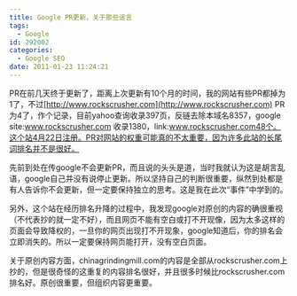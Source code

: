 ```yaml
---
title: Google PR更新，关于那些谣言
tags:
  - Google
id: 292002
categories:
  - Google SEO
date: 2011-01-23 11:24:21
---
```


PR在前几天终于更新了，距离上次更新有10个月的时间，我的网站有些PR都掉为1了，不过[http://www.rockscrusher.com](http://www.rockscrusher.com) PR为4了，作个记录，目前yahoo查询收录397页，反链去除本域名8357，google site:www.rockscrusher.com 收录1380，link:www.rockscrusher.com48个。这个站4月22日注册。PR对网站的权重可能真的不太重要，因为许多此站的长尾词排名并不是很好。<!--more-->

先前到处在传google不会更新PR，而且说的头头是道，当时我就认为这是胡言乱语，google自己并没有说停止更新。所以坚持自己的判断很重要，纵然到处都是有人告诉你不会更新，但一定要保持独立的思考。这是我在此次“事件”中学到的。

另外，这个站在经历排名升降的过程中，我发现google对原创的内容的确很重视（不代表抄的就一定不好），而且网页不能有空白或打不开现像，因为太多这样的页面会导致降权的，一旦你的网页出现打不开现象，google知道后，你的排名会立即消失的。所以一定要保持网页能打开，没有空白页面。

关于原创内容方面，chinagrindingmill.com的内容是全部从rockscrusher.com上抄的，但是很奇怪的这重复的内容排名很好，并且很多时候比rockscrusher.com排名好。原创很重要，但组织内容更重要。